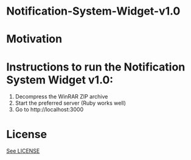 # Notification-System-Widget-v1.0

# Motivation

# Instructions to run the Notification System Widget v1.0:
1) Decompress the WinRAR ZIP archive
2) Start the preferred server (Ruby works well)
3) Go to http://localhost:3000

# License
[See LICENSE](https://github.com/Forte-Consultancy-Services/Notification-System-Widget-v1.0/blob/master/LICENSE.md) 
